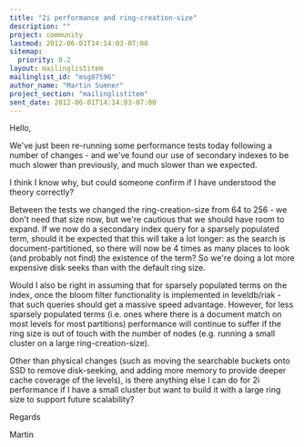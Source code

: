```yaml
---
title: "2i performance and ring-creation-size"
description: ""
project: community
lastmod: 2012-06-01T14:14:03-07:00
sitemap:
  priority: 0.2
layout: mailinglistitem
mailinglist_id: "msg07596"
author_name: "Martin Sumner"
project_section: "mailinglistitem"
sent_date: 2012-06-01T14:14:03-07:00
---
```



Hello,

We've just been re-running some performance tests today following a number
of changes - and we've found our use of secondary indexes to be much slower
than previously, and much slower than we expected.

I think I know why, but could someone confirm if I have understood the
theory correctly?

Between the tests we changed the ring-creation-size from 64 to 256 - we
don't need that size now, but we're cautious that we should have room to
expand. If we now do a secondary index query for a sparsely populated
term, should it be expected that this will take a lot longer: as the search
is document-partitioned, so there will now be 4 times as many places to
look (and probably not find) the existence of the term? So we're doing a
lot more expensive disk seeks than with the default ring size.

Would I also be right in assuming that for sparsely populated terms on the
index, once the bloom filter functionality is implemented in leveldb/riak -
that such queries should get a massive speed advantage. However, for less
sparsely populated terms (i.e. ones where there is a document match on most
levels for most partitions) performance will continue to suffer if the ring
size is out of touch with the number of nodes (e.g. running a small cluster
on a large ring-creation-size).

Other than physical changes (such as moving the searchable buckets onto SSD
to remove disk-seeking, and adding more memory to provide deeper cache
coverage of the levels), is there anything else I can do for 2i performance
if I have a small cluster but want to build it with a large ring size to
support future scalability?

Regards

Martin
